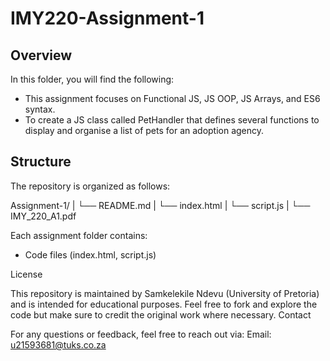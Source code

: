 # IMY220-Assignment-1

## Overview

In this folder, you will find the following:

- This assignment focuses on Functional JS, JS OOP, JS Arrays, and ES6 syntax.
- To create a JS class called PetHandler that defines several functions to display and organise a list of pets for an adoption agency.

## Structure

The repository is organized as follows:

Assignment-1/ | └── README.md | └── index.html | └── script.js | └── IMY_220_A1.pdf

Each assignment folder contains:

- Code files (index.html, script.js)
  
License

This repository is maintained by Samkelekile Ndevu (University of Pretoria) and is intended for educational purposes. Feel free to fork and explore the code but make sure to credit the original work where necessary.
Contact

For any questions or feedback, feel free to reach out via:
    Email: u21593681@tuks.co.za
